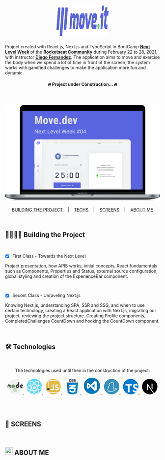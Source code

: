 <h1
  align="center"
>
  <img
    width="170px"
    height="100px"
    src="./screens/logo-full.svg"
  />
</h1>

  Project created with React.js, Next.js and TypeScript in BootCamp **[Next Level Week](https://nextlevelweek.com/)** of the  **[Rocketseat Community](https://github.com/rocketseat)** during February 22 to 28, 2021, with instructor **[Diego Fernandez](https://github.com/diego3g)**. The application aims to move and exercise the body when we spend a lot of time in front of the screen, the system works with gamified challenges to make the application more fun and dynamic.

<h4
  align="center"
>
  🔥 Project under Construction...  🔥
</h4><br>

<h3
  align="center"
>
  <img
    src="./screens/mac-book-pro-13.svg"
    alt="Imagem Representando a Aplicação em uma tela de laptop"
  >
</h3>

<p
  align="center"
>
  <a
    href="#building"
  >
    BUILDING THE PROJECT
  </a>&nbsp;&nbsp; | &nbsp;&nbsp;
  <a
    href="#tech"
  >
    TECHS
  </a>&nbsp;&nbsp; | &nbsp;&nbsp;
  <a
    href="#screens"
  >
    SCREENS
  </a>&nbsp;&nbsp; | &nbsp;&nbsp;
  <a
    href="#author"
  >
    ABOUT ME
  </a>
</p><br />

## 🏃🏻‍♂️💜 **Building the Project**

<br />

- [x] First Class - Towards the Next Level

<p
  align="capitalize"
>
Project presentation, how APIS works, initial concepts, React fundamentals such as Components, Properties and Status, external source configuration, global styling and creation of the ExperienceBar component.
</p>

<br>

- [x] Secont Class - Unraveling Next.js

<p
  align="capitalize"
>
Knowing Next.js, understanding SPA, SSR and SSG, and when to use certain technology, creating a React application with Next.js, migrating our project, reviewing the project structure. Creating Profile components, CompletedChallenges CountDown and hooking the CountDown component.
</p>

<br />

## 🛠 **Technologies**

<br />

<p align="center">The technologies used until then in the construction of the project:</p>

<div align="center">
  <span>
    <a
      href="https://nodejs.org/en/"
    >
      <img
        width="50px"
        height="50px"
        src="./screens/nodejs.svg"
        alt="Logo do Node.js"  
      >
    </a>
  </span>&nbsp;
  <span>
    <a
      href="https://pt-br.reactjs.org/"
    >
      <img
        width="50px"
        height="50px"
        src="./screens/react.svg"
        alt="Logo do React"  
      >
    </a>
  </span>&nbsp;
  <span>
    <a
      href="https://developer.mozilla.org/pt-BR/docs/Web/JavaScript"
    >
      <img
        width="50px"
        height="50px"
        src="./screens/javascript.svg"
        alt="Logo do JavaScript"  
      >
    </a>
  </span>&nbsp;
  <span>
    <a
      href="https://css-tricks.com/"
    >
      <img
        width="50px"
        height="50px"
        src="./screens/css.svg"
        alt="Logo do CSS"  
      >
    </a>
  </span>&nbsp;
  <span>
    <a
      href="https://code.visualstudio.com/"
    >
      <img
        width="55px"
        height="55px"
        src="./screens/vscode.png"
        alt="Logo do VSCode"  
      >
    </a>
  </span>&nbsp;
  <span>
    <a
      href="https://yarnpkg.com/"
    >
      <img
        width="50px"
        height="50px"
        src="./screens/yarn.svg"
        alt="Logo do Yarn"  
      >
    </a>
  </span>&nbsp;
  <span>
    <a
      href="https://www.typescriptlang.org/"
    >
      <img
        width="50px"
        height="50px"
        src="./screens/typescript.svg"
        alt="Logo do TypeScript"  
      >
    </a>
  </span>&nbsp;
  <span>
    <a
      href="https://nextjs.org/"
    >
      <img
        width="50px"
        height="50px"
        src="./screens/next-js.svg"
        alt="Logo do Next.js"  
      >
    </a>
  </span>
</div>
<br /><br /><br />

## 📸 **SCREENS**

<br
  />

## <img src="https://emojipedia-us.s3.amazonaws.com/content/2020/04/05/neckbeard-github-emojipedia.png" width="25px" height="25px"> **ABOUT ME**
